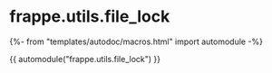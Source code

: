 # frappe.utils.file_lock

{%- from "templates/autodoc/macros.html" import automodule -%}

{{ automodule("frappe.utils.file_lock") }}